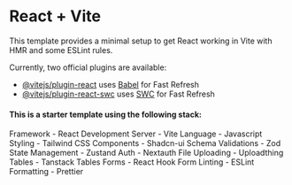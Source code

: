 # React + Vite

This template provides a minimal setup to get React working in Vite with HMR and some ESLint rules.

Currently, two official plugins are available:

- [@vitejs/plugin-react](https://github.com/vitejs/vite-plugin-react/blob/main/packages/plugin-react/README.md) uses [Babel](https://babeljs.io/) for Fast Refresh
- [@vitejs/plugin-react-swc](https://github.com/vitejs/vite-plugin-react-swc) uses [SWC](https://swc.rs/) for Fast Refresh



#### This is a starter template using the following stack:

Framework - React
Development Server - Vite
Language - Javascript
Styling - Tailwind CSS
Components - Shadcn-ui
Schema Validations - Zod
State Management - Zustand
Auth - Nextauth
File Uploading - Uploadthing
Tables - Tanstack Tables
Forms - React Hook Form
Linting - ESLint
Formatting - Prettier
